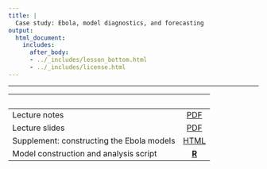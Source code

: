 ```yaml
---
title: |
  Case study: Ebola, model diagnostics, and forecasting
output:
  html_document:
    includes:
      after_body:
      - ../_includes/lesson_bottom.html
      - ../_includes/license.html
---
```


----------------------

| &nbsp;                                    | &nbsp;             |
|:------------------------------------------|:------------------:|
| Lecture notes                             | [PDF](notes.pdf)   |
| Lecture slides                            | [PDF](slides.pdf)  |
| Supplement: constructing the Ebola models | [HTML](model.html) |
| Model construction and analysis script    | [**R**](codes.R)   |

